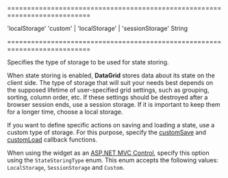 ===========================================================================
<!--default-->'localStorage'<!--/default-->
<!--acceptValues-->'custom' | 'localStorage' | 'sessionStorage'<!--/acceptValues-->
<!--type-->String<!--/type-->
===========================================================================

<!--shortDescription-->
Specifies the type of storage to be used for state storing.
<!--/shortDescription-->

<!--fullDescription-->
When state storing is enabled, **DataGrid** stores data about its state on the client side. The type of storage that will suit your needs best depends on the supposed lifetime of user-specified grid settings, such as grouping, sorting, column order, etc. If these settings should be destroyed after a browser session ends, use a session storage. If it is important to keep them for a longer time, choose a local storage.

If you want to define specific actions on saving and loading a state, use a custom type of storage. For this purpose, specify the [customSave](/Documentation/ApiReference/UI_Widgets/dxDataGrid/Configuration/stateStoring/#customSave) and [customLoad](/Documentation/ApiReference/UI_Widgets/dxDataGrid/Configuration/stateStoring/#customLoad) callback functions.

When using the widget as an [ASP.NET MVC Control](/Documentation/Guide/ASP.NET_MVC_Controls/Fundamentals/), specify this option using the `StateStoringType` enum. This enum accepts the following values: `LocalStorage`, `SessionStorage` and `Custom`.
<!--/fullDescription-->